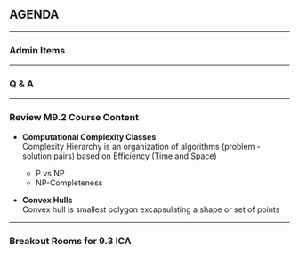 ## AGENDA

---  

### Admin Items  

---  

### Q & A

---  
### Review M9.2 Course Content 

- **Computational Complexity Classes**  
Complexity Hierarchy is an organization of algorithms (problem - solution pairs) based on Efficiency (Time and Space) 
  - P vs NP
  - NP-Completeness

- **Convex Hulls**  
Convex hull is smallest polygon excapsulating a shape or set of points 
  
---  

### Breakout Rooms for 9.3 ICA


